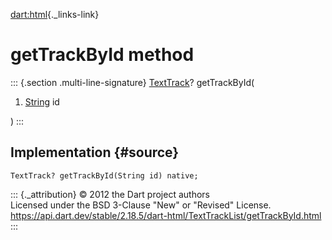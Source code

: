 [dart:html](../../dart-html/dart-html-library){._links-link}

getTrackById method
===================

::: {.section .multi-line-signature}
[TextTrack](../texttrack-class)? getTrackById(

1.  [String](../../dart-core/string-class) id

)
:::

Implementation {#source}
--------------

``` {.language-dart data-language="dart"}
TextTrack? getTrackById(String id) native;
```

::: {._attribution}
© 2012 the Dart project authors\
Licensed under the BSD 3-Clause \"New\" or \"Revised\" License.\
<https://api.dart.dev/stable/2.18.5/dart-html/TextTrackList/getTrackById.html>
:::
